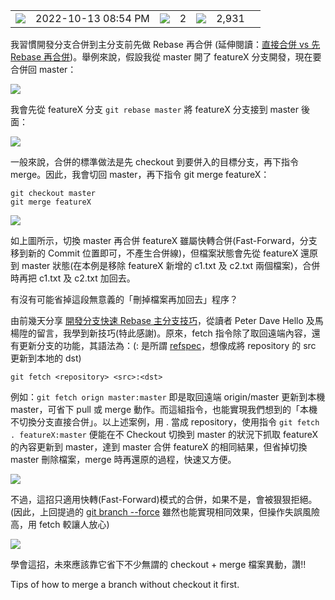 <table><tbody><tr><td><img src="https://blog.darkthread.net/img/calendar.svg"></td><td><span title="Published at 2022-10-13 08:54 PM"><time datetime="2022-10-13T12:54:24" itemprop="datePublished">2022-10-13 08:54 PM</time></span></td><td><img src="https://blog.darkthread.net/img/comment.svg"></td><td><span title="2 comments">2</span></td><td><img src="https://blog.darkthread.net/img/eye.svg"></td><td><span data-ajax-url="/blog/pageviewcount/git-merge-wo-checkout" title="2,931 pageviews">2,931</span></td><td><a href="https://blog.darkthread.net/Blog/git-merge-wo-checkout"><img src="data:image/gif;base64,R0lGODlhAQABAIAAAP///wAAACH5BAEAAAAALAAAAAABAAEAAAICRAEAOw==" id="nllbtn"></a></td></tr></tbody></table>

我習慣開發分支合併到主分支前先做 Rebase 再合併 (延伸閱讀：[直接合併 vs 先 Rebase 再合併](https://blog.darkthread.net/blog/conflict-resolving-in-git-rebase/))。舉例來說，假設我從 master 開了 featureX 分支開發，現在要合併回 master：

![](https://blog.darkthread.net/img/loading.svg)

我會先從 featureX 分支 `git rebase master` 將 featureX 分支接到 master 後面：

![](https://blog.darkthread.net/img/loading.svg)

一般來說，合併的標準做法是先 checkout 到要併入的目標分支，再下指令 merge。因此，我會切回 master，再下指令 git merge featureX：

```
git checkout master
git merge featureX
```

![](https://blog.darkthread.net/img/loading.svg)

如上圖所示，切換 master 再合併 featureX 雖屬快轉合併(Fast-Forward，分支移到新的 Commit 位置即可，不產生合併線)，但檔案狀態會先從 featureX 還原到 master 狀態(在本例是移除 featureX 新增的 c1.txt 及 c2.txt 兩個檔案)，合併時再把 c1.txt 及 c2.txt 加回去。

有沒有可能省掉這段無意義的「刪掉檔案再加回去」程序？

由前幾天分享 [開發分支快速 Rebase 主分支技巧](https://blog.darkthread.net/blog/rebase-master-efficently/)，從讀者 Peter Dave Hello 及馬楊陞的留言，我學到新技巧(特此感謝)。原來，fetch 指令除了取回遠端內容，還有更新分支的功能，其語法為：(<src>:<dst> 是所謂 [refspec](https://git-scm.com/docs/git-fetch#Documentation/git-fetch.txt-ltrefspecgt)，想像成將 repository 的 src 更新到本地的 dst)

`git fetch <repository> <src>:<dst>`

例如：`git fetch orign master:master` 即是取回遠端 origin/master 更新到本機 master，可省下 pull 或 merge 動作。而這組指令，也能實現我們想到的「本機不切換分支直接合併」。以上述案例，用 . 當成 repository，使用指令 `git fetch . featureX:master` 便能在不 Checkout 切換到 master 的狀況下抓取 featureX 的內容更新到 master，達到 master 合併 featureX 的相同結果，但省掉切換 master 刪除檔案，merge 時再還原的過程，快速又方便。

![](https://blog.darkthread.net/Posts/files/Fig5_638012626415871474.gif)

不過，這招只適用快轉(Fast-Forward)模式的合併，如果不是，會被狠狠拒絕。(因此，上回提過的 [git branch --force](https://blog.darkthread.net/blog/rebase-master-efficently/) 雖然也能實現相同效果，但操作失誤風險高，用 fetch 較讓人放心)

![](https://blog.darkthread.net/Posts/files/Fig3_638012626417805167.png)

學會這招，未來應該靠它省下不少無謂的 checkout + merge 檔案異動，讚!!

Tips of how to merge a branch without checkout it first.